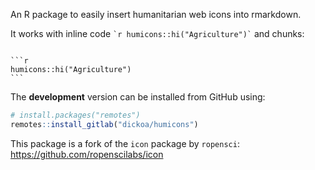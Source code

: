 
<!-- README.md is generated from README.Rmd. Please edit that file -->

An R package to easily insert humanitarian web icons into rmarkdown.

It works with inline code `` `r humicons::hi("Agriculture")` `` and
chunks:

```` 

```r
humicons::hi("Agriculture")
```
````

The **development** version can be installed from GitHub using:

``` r
# install.packages("remotes")
remotes::install_gitlab("dickoa/humicons")
```

This package is a fork of the `icon` package by `ropensci`:
<https://github.com/ropenscilabs/icon>
